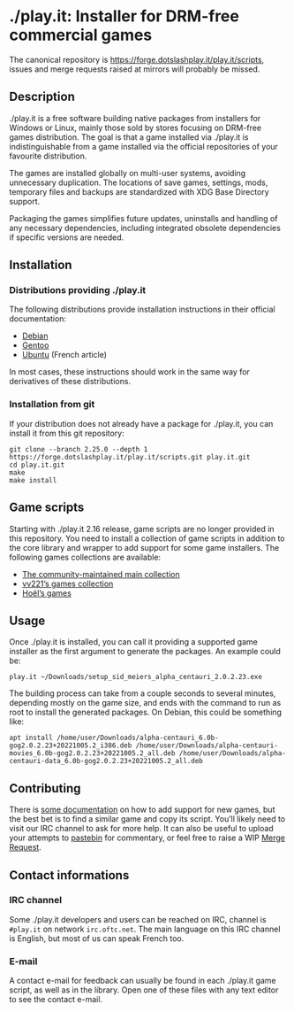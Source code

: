 # ./play.it: Installer for DRM-free commercial games

The canonical repository is https://forge.dotslashplay.it/play.it/scripts, issues and merge requests raised at mirrors will probably be missed.

## Description

./play.it is a free software building native packages from installers for Windows or Linux, mainly those sold by stores focusing on DRM-free games distribution. The goal is that a game installed via ./play.it is indistinguishable from a game installed via the official repositories of your favourite distribution.

The games are installed globally on multi-user systems, avoiding unnecessary duplication. The locations of save games, settings, mods, temporary files and backups are standardized with XDG Base Directory support.

Packaging the games simplifies future updates, uninstalls and handling of any necessary dependencies, including integrated obsolete dependencies if specific versions are needed.

## Installation

### Distributions providing ./play.it

The following distributions provide installation instructions in their official documentation:

- [Debian]
- [Gentoo]
- [Ubuntu] (French article)

[Debian]: https://wiki.debian.org/Games/PlayIt#Installation
[Gentoo]: https://wiki.gentoo.org/wiki/Play.it#Installation
[Ubuntu]: https://doc.ubuntu-fr.org/play.it#installation

In most cases, these instructions should work in the same way for derivatives of these distributions.

### Installation from git

If your distribution does not already have a package for ./play.it, you can install it from this git repository:

```
git clone --branch 2.25.0 --depth 1 https://forge.dotslashplay.it/play.it/scripts.git play.it.git
cd play.it.git
make
make install
```

## Game scripts

Starting with ./play.it 2.16 release, game scripts are no longer provided in this repository. You need to install a collection of game scripts in addition to the core library and wrapper to add support for some game installers. The following games collections are available:

- [The community-maintained main collection]
- [vv221ʼs games collection]
- [Hoëlʼs games]

[The community-maintained main collection]: https://forge.dotslashplay.it/play.it/games
[vv221ʼs games collection]: https://forge.dotslashplay.it/vv221/games
[Hoëlʼs games]: https://forge.dotslashplay.it/hoel/les-jeux-de-hoel

## Usage

Once ./play.it is installed, you can call it providing a supported game installer as the first argument to generate the packages. An example could be:

```
play.it ~/Downloads/setup_sid_meiers_alpha_centauri_2.0.2.23.exe
```

The building process can take from a couple seconds to several minutes, depending mostly on the game size, and ends with the command to run as root to install the generated packages. On Debian, this could be something like:

```
apt install /home/user/Downloads/alpha-centauri_6.0b-gog2.0.2.23+20221005.2_i386.deb /home/user/Downloads/alpha-centauri-movies_6.0b-gog2.0.2.23+20221005.2_all.deb /home/user/Downloads/alpha-centauri-data_6.0b-gog2.0.2.23+20221005.2_all.deb
```

## Contributing

There is [some documentation] on how to add support for new games, but the best bet is to find a similar game and copy its script. Youʼll likely need to visit our IRC channel to ask for more help. It can also be useful to upload your attempts to [pastebin] for commentary, or feel free to raise a WIP [Merge Request].

[some documentation]: https://forge.dotslashplay.it/play.it/scripts/-/wikis/home
[pastebin]: https://paste.debian.net/
[Merge Request]: https://forge.dotslashplay.it/play.it/scripts/-/merge_requests/new

## Contact informations

### IRC channel

Some ./play.it developers and users can be reached on IRC, channel is `#play.it` on network `irc.oftc.net`. The main language on this IRC channel is English, but most of us can speak French too.

### E-mail

A contact e-mail for feedback can usually be found in each ./play.it game script, as well as in the library. Open one of these files with any text editor to see the contact e-mail.
